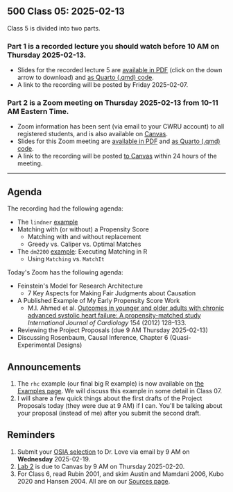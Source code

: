 ## 500 Class 05: 2025-02-13

Class 5 is divided into two parts.

### Part 1 is a recorded lecture you should watch before 10 AM on Thursday 2025-02-13.

- Slides for the recorded lecture 5 are [available in PDF](https://github.com/THOMASELOVE/500-slides-2025/blob/main/500_slides05r.pdf) (click on the down arrow to download) and [as Quarto (.qmd) code](https://github.com/THOMASELOVE/500-slides-2025/blob/main/500_slides05r.qmd).
- A link to the recording will be posted by Friday 2025-02-07.

### Part 2 is a Zoom meeting on Thursday 2025-02-13 from **10-11 AM** Eastern Time. 

- Zoom information has been sent (via email to your CWRU account) to all registered students, and is also available on [Canvas](https://canvas.case.edu).
- Slides for this Zoom meeting are [available in PDF](https://github.com/THOMASELOVE/500-slides-2025/blob/main/500_slides05z.pdf) and [as Quarto (.qmd) code](https://github.com/THOMASELOVE/500-slides-2025/blob/main/500_slides05z.qmd).
- A link to the recording will be posted [to Canvas](https://canvas.case.edu/) within 24 hours of the meeting.

----

## Agenda

The recording had the following agenda:

- The `lindner` [example](https://thomaselove.github.io/500-examples/)
- Matching with (or without) a Propensity Score
  - Matching with and without replacement
  - Greedy vs. Caliper vs. Optimal Matches
- The `dm2200` [example](https://thomaselove.github.io/500-examples/): Executing Matching in R
  - Using `Matching` vs. `MatchIt`

Today's Zoom has the following agenda:

- Feinstein's Model for Research Architecture
    - 7 Key Aspects for Making Fair Judgments about Causation
- A Published Example of My Early Propensity Score Work
    - M.I. Ahmed et al. [Outcomes in younger and older adults with chronic advanced systolic heart failure: A propensity-matched study](https://github.com/THOMASELOVE/500-sources/blob/main/articles/Ahmed%20et%20al%202012%20Int%20J%20Card.pdf) *International Journal of Cardiology* 154 (2012) 128–133.
- Reviewing the Project Proposals (due 9 AM Thursday 2025-02-13)
- Discussing Rosenbaum, Causal Inference, Chapter 6 (Quasi-Experimental Designs)

## Announcements

1. The `rhc` example (our final big R example) is now available on [the Examples page](https://thomaselove.github.io/500-examples/#the-rhc-example). We will discuss this example in some detail in Class 07.
2. I will share a few quick things about the first drafts of the Project Proposals today (they were due at 9 AM) if I can. You'll be talking about your proposal (instead of me) after you submit the second draft.

## Reminders

1. Submit your [OSIA selection](https://thomaselove.github.io/500-2025/osia.html) to Dr. Love via email by 9 AM on **Wednesday** 2025-02-19.
2. [Lab 2](https://thomaselove.github.io/500-2025/lab2.html) is due to Canvas by 9 AM on Thursday 2025-02-20.
3. For Class 6, read Rubin 2001, and skim Austin and Mamdani 2006, Kubo 2020 and Hansen 2004. All are on our [Sources page](https://github.com/THOMASELOVE/500-sources).
 
